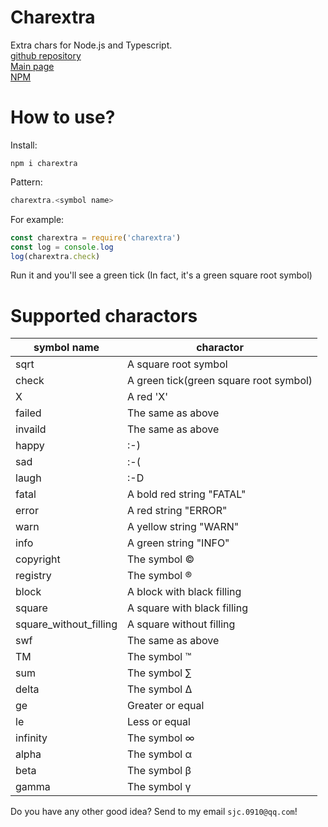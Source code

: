 # Charextra
Extra chars for Node.js and Typescript.  
[github repository](http://github.com/sjc0910/charextra)  
[Main page](http://sjc0910.github.io/charextra)  
[NPM](http://www.npmjs.com/charextra)
# How to use?
Install:
```
npm i charextra
```
Pattern:
```javascript
charextra.<symbol name>
```
For example:
```javascript
const charextra = require('charextra')
const log = console.log
log(charextra.check)
```
Run it and you'll see a green tick (In fact, it's a green square root symbol)  
# Supported charactors
|symbol name|charactor|
|-|-|
|sqrt|A square root symbol|
|check|A green tick(green square root symbol)|
|X|A red 'X'|
|failed|The same as above|
|invaild|The same as above|
|happy|:-)|
|sad|:-(|
|laugh|:-D|
|fatal|A bold red string "FATAL"|
|error|A red string "ERROR"|
|warn|A yellow string "WARN"|
|info|A green string "INFO"|
|copyright|The symbol ©|
|registry|The symbol ®|
|block|A block with black filling|
|square|A square with black filling|
|square_without_filling|A square without filling|
|swf|The same as above|
|TM|The symbol ™|
|sum|The symbol ∑|
|delta|The symbol ∆|
|ge|Greater or equal|
|le|Less or equal|
|infinity|The symbol ∞|
|alpha|The symbol α|
|beta|The symbol β|
|gamma|The symbol γ|  

Do you have any other good idea? Send to my email `sjc.0910@qq.com`!